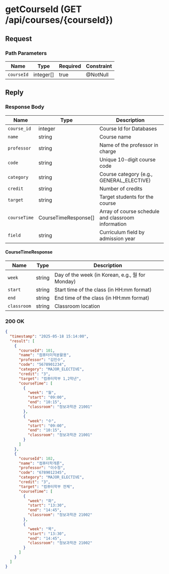 # getCourseId (GET /api/courses/{courseId})

## Request

### Path Parameters

| Name       | Type      | Required | Constraint |
|------------|-----------|----------|------------|
| `courseId` | integer[] | true     | @NotNull   |

## Reply

### Response Body

| Name         | Type                 | Description                                        |
|--------------|----------------------|----------------------------------------------------|
| `course_id`  | integer              | Course Id for Databases                            |
| `name`       | string               | Course name                                        |
| `professor`  | string               | Name of the professor in charge                    |
| `code`       | string               | Unique 10-digit course code                        |
| `category`   | string               | Course category (e.g., GENERAL_ELECTIVE)           |
| `credit`     | string               | Number of credits                                  |
| `target`     | string               | Target students for the course                     |
| `courseTime` | CourseTimeResponse[] | Array of course schedule and classroom information |
| `field`      | string               | Curriculum field by admission year                 |


#### CourseTimeResponse

| Name        | Type   | Description                                     |
|-------------|--------|-------------------------------------------------|
| `week`      | string | Day of the week (in Korean, e.g., 월 for Monday) |
| `start`     | string | Start time of the class (in HH:mm format)       |
| `end`       | string | End time of the class (in HH:mm format)         |
| `classroom` | string | Classroom location                              |

### 200 OK

```json
{
  "timestamp": "2025-05-18 15:14:00",
  "result": [
    {
      "courseId": 101,
      "name": "컴퓨터미적분활용",
      "professor": "김민수",
      "code": "5678901234",
      "category": "MAJOR_ELECTIVE",
      "credit": "3",
      "target": "컴퓨터학부 1,2학년",
      "courseTime": [
        {
          "week": "월",
          "start": "09:00",
          "end": "10:15",
          "classroom": "정보과학관 21001"
        },
        {
          "week": "수",
          "start": "09:00",
          "end": "10:15",
          "classroom": "정보과학관 21001"
        }
      ]
    },
    {
      "courseId": 102,
      "name": "컴퓨터학개론",
      "professor": "이수정",
      "code": "6789012345",
      "category": "MAJOR_ELECTIVE",
      "credit": "3",
      "target": "컴퓨터학부 전체",
      "courseTime": [
        {
          "week": "화",
          "start": "13:30",
          "end": "14:45",
          "classroom": "정보과학관 21002"
        },
        {
          "week": "목",
          "start": "13:30",
          "end": "14:45",
          "classroom": "정보과학관 21002"
        }
      ]
    }
  ]
}

```
